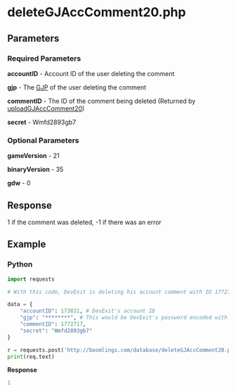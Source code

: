 # deleteGJAccComment20.php

## Parameters

### Required Parameters

**accountID** - Account ID of the user deleting the comment

**gjp** - The [GJP](/topics/encryption/gjp.md) of the user deleting the comment

**commentID** - The ID of the comment being deleted (Returned by [uploadGJAccComment20](/endpoints/uploadGJAccComment20.md))

**secret** - Wmfd2893gb7

### Optional Parameters

**gameVersion** - 21

**binaryVersion** - 35

**gdw** - 0

## Response

1 if the comment was deleted, -1 if there was an error

## Example

<!-- tabs:start -->

### **Python**

```py
import requests

# With this code, DevExit is deleting his account comment with ID 1772717

data = {
    "accountID": 173831, # DevExit's account ID
    "gjp": "********", # This would be DevExit's password encoded with GJP encryption
    "commentID": 1772717,
    "secret": "Wmfd2893gb7"
}

r = requests.post('http://boomlings.com/database/deleteGJAccComment20.php', data=data)
print(req.text)
```

**Response**

```py
1
```

<!-- tabs:end -->